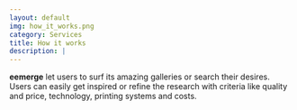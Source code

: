 ```yaml
---
layout: default
img: how_it_works.png
category: Services
title: How it works
description: |
---
```

  <b>eemerge</b> let users to surf its amazing galleries or search their desires. 
  Users can easily get inspired or refine the research with criteria like quality and price, technology, printing systems and costs.